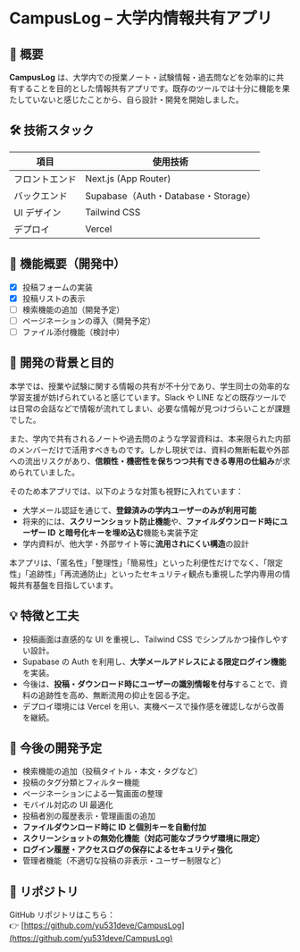 # CampusLog – 大学内情報共有アプリ

## 📌 概要

**CampusLog** は、大学内での授業ノート・試験情報・過去問などを効率的に共有することを目的とした情報共有アプリです。既存のツールでは十分に機能を果たしていないと感じたことから、自ら設計・開発を開始しました。

## 🛠️ 技術スタック

| 項目           | 使用技術                            |
| -------------- | ----------------------------------- |
| フロントエンド | Next.js (App Router)                |
| バックエンド   | Supabase（Auth・Database・Storage） |
| UI デザイン    | Tailwind CSS                        |
| デプロイ       | Vercel                              |

## 🔧 機能概要（開発中）

- [x] 投稿フォームの実装
- [x] 投稿リストの表示
- [ ] 検索機能の追加（開発予定）
- [ ] ページネーションの導入（開発予定）
- [ ] ファイル添付機能（検討中）

## 🎯 開発の背景と目的

本学では、授業や試験に関する情報の共有が不十分であり、学生同士の効率的な学習支援が妨げられていると感じています。Slack や LINE などの既存ツールでは日常の会話などで情報が流れてしまい、必要な情報が見つけづらいことが課題でした。

また、学内で共有されるノートや過去問のような学習資料は、本来限られた内部のメンバーだけで活用すべきものです。しかし現状では、資料の無断転載や外部への流出リスクがあり、**信頼性・機密性を保ちつつ共有できる専用の仕組み**が求められていました。

そのため本アプリでは、以下のような対策も視野に入れています：

- 大学メール認証を通じて、**登録済みの学内ユーザーのみが利用可能**
- 将来的には、**スクリーンショット防止機能**や、**ファイルダウンロード時にユーザー ID と暗号化キーを埋め込む**機能も実装予定
- 学内資料が、他大学・外部サイト等に**流用されにくい構造**の設計

本アプリは、「匿名性」「整理性」「簡易性」といった利便性だけでなく、「限定性」「追跡性」「再流通防止」といったセキュリティ観点も重視した学内専用の情報共有基盤を目指しています。

## 💡 特徴と工夫

- 投稿画面は直感的な UI を重視し、Tailwind CSS でシンプルかつ操作しやすい設計。
- Supabase の Auth を利用し、**大学メールアドレスによる限定ログイン機能**を実装。
- 今後は、**投稿・ダウンロード時にユーザーの識別情報を付与**することで、資料の追跡性を高め、無断流用の抑止を図る予定。
- デプロイ環境には Vercel を用い、実機ベースで操作感を確認しながら改善を継続。

## 🚀 今後の開発予定

- 検索機能の追加（投稿タイトル・本文・タグなど）
- 投稿のタグ分類とフィルター機能
- ページネーションによる一覧画面の整理
- モバイル対応の UI 最適化
- 投稿者別の履歴表示・管理画面の追加
- **ファイルダウンロード時に ID と個別キーを自動付加**
- **スクリーンショットの無効化機能（対応可能なブラウザ環境に限定）**
- **ログイン履歴・アクセスログの保存によるセキュリティ強化**
- 管理者機能（不適切な投稿の非表示・ユーザー制限など）

## 📎 リポジトリ

GitHub リポジトリはこちら：  
👉 [https://github.com/yu531deve/CampusLog](https://github.com/yu531deve/CampusLog)
